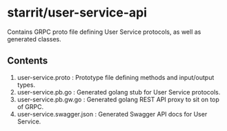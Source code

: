 # starrit/user-service-api

Contains GRPC proto file defining User Service protocols, as well as generated classes.

## Contents

1. user-service.proto : Prototype file defining methods and input/output types.
2. user-service.pb.go : Generated golang stub for User Service protocols.
3. user-service.pb.gw.go : Generated golang REST API proxy to sit on top of GRPC.
4. user-service.swagger.json : Generated Swagger API docs for User Service.
